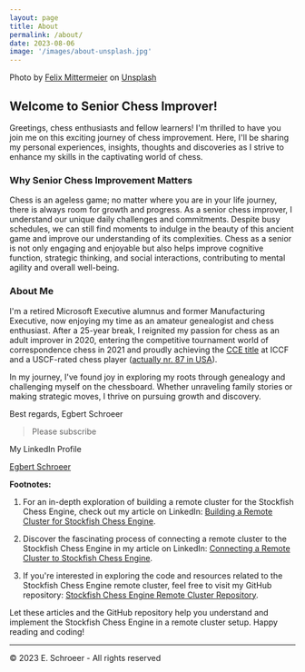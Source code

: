```yaml
---
layout: page
title: About
permalink: /about/
date: 2023-08-06
image: '/images/about-unsplash.jpg'
---
```

<script src="https://platform.linkedin.com/badges/js/profile.js" async defer type="text/javascript"></script>

Photo by <a href="https://unsplash.com/@felix_mittermeier?utm_content=creditCopyText&utm_medium=referral&utm_source=unsplash">Felix Mittermeier</a> on <a href="https://unsplash.com/photos/chess-pieces-on-board-nAjil1z3eLk?utm_content=creditCopyText&utm_medium=referral&utm_source=unsplash">Unsplash</a>
  

## Welcome to Senior Chess Improver!

Greetings, chess enthusiasts and fellow learners! I'm thrilled to have you join me on this exciting journey of chess improvement. Here, I'll be sharing my personal experiences, insights, thoughts and discoveries as I strive to enhance my skills in the captivating world of chess.

### Why Senior Chess Improvement Matters

Chess is an ageless game; no matter where you are in your life journey, there is always room for growth and progress. As a senior chess improver, I understand our unique daily challenges and commitments. Despite busy schedules, we can still find moments to indulge in the beauty of this ancient game and improve our understanding of its complexities.
Chess as a senior is not only engaging and enjoyable but also helps improve cognitive function, strategic thinking, and social interactions, contributing to mental agility and overall well-being.

### About Me

I'm a retired Microsoft Executive alumnus and former Manufacturing Executive, now enjoying my time as an amateur genealogist and chess enthusiast. After a 25-year break, I reignited my passion for chess as an adult improver in 2020, entering the competitive tournament world of correspondence chess in 2021 and proudly achieving the [CCE title](https://chess.myvortexcloud.com/The-Road-to-IM/) at ICCF and a USCF-rated chess player ([actually nr. 87 in USA](https://www.uschess.org/component/option,com_top_players/Itemid,371?op=list&month=2402&f=usa&l=C:Top%20Correspondence%20Ratings.&h=Correspondence%20Players)).

In my journey, I've found joy in exploring my roots through genealogy and challenging myself on the chessboard. Whether unraveling family stories or making strategic moves, I thrive on pursuing growth and discovery.

Best regards,
Egbert Schroeer

> Please subscribe

My LinkedIn Profile

<div class="badge-base LI-profile-badge" data-locale="de_DE" data-size="medium" data-theme="light" data-type="VERTICAL" data-vanity="egbert-schroeer" data-version="v1">
  <a class="badge-base__link LI-simple-link" href="https://www.linkedin.com/in/egbert-schroeer?trk=profile-badge">Egbert Schroeer</a>
</div>

**Footnotes:**

1. For an in-depth exploration of building a remote cluster for the Stockfish Chess Engine, check out my article on LinkedIn: [Building a Remote Cluster for Stockfish Chess Engine](https://www.linkedin.com/pulse/building-remote-cluster-stockfish-chess-engine-egbert-schr%C3%B6er/).

2. Discover the fascinating process of connecting a remote cluster to the Stockfish Chess Engine in my article on LinkedIn: [Connecting a Remote Cluster to Stockfish Chess Engine](https://www.linkedin.com/pulse/connecting-remote-cluster-stockfish-chess-engine-egbert-schr%C3%B6er/).

3. If you're interested in exploring the code and resources related to the Stockfish Chess Engine remote cluster, feel free to visit my GitHub repository: [Stockfish Chess Engine Remote Cluster Repository](https://github.com/Egbert-Azure/stockfish-cluster).

Let these articles and the GitHub repository help you understand and implement the Stockfish Chess Engine in a remote cluster setup. Happy reading and coding!

---

&copy; 2023 E. Schroeer - All rights reserved
